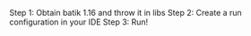 Step 1: Obtain batik 1.16 and throw it in libs
Step 2: Create a run configuration in your IDE
Step 3: Run!
